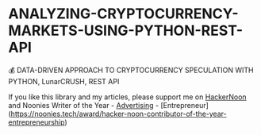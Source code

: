 # ANALYZING-CRYPTOCURRENCY-MARKETS-USING-PYTHON-REST-API
💰 DATA-DRIVEN APPROACH TO CRYPTOCURRENCY SPECULATION WITH PYTHON, LunarCRUSH, REST API 


If you like this library and my articles, please support me on [HackerNoon](https://hackernoon.com/u/nich) and Noonies Writer of the Year - [Advertising](https://noonies.tech/award/hacker-noon-contributor-of-the-year-advertising) - [Entrepreneur] (https://noonies.tech/award/hacker-noon-contributor-of-the-year-entrepreneurship)
